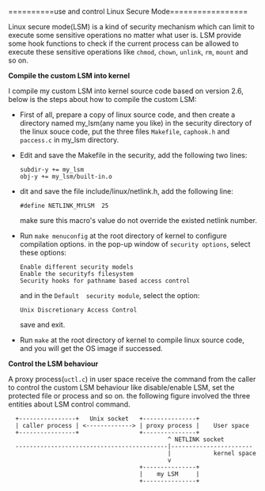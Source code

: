 ==========use and control Linux Secure Mode=================

Linux secure mode(LSM) is a kind of security mechanism which can limit to execute some sensitive operations no matter what user is. LSM provide some hook functions to check if the current process can be allowed to execute these sensitive operations like `chmod`, `chown`, `unlink`, `rm`, `mount` and so on.

**Compile the custom LSM into kernel**

I compile my custom LSM into kernel source code based on version 2.6, below is the steps about how to compile the custom LSM:

* First of all, prepare a copy of linux source code, and then create a directory named my_lsm(any name you like) in the security directory of the linux souce code, put the three files `Makefile`, `caphook.h` and `paccess.c` in my_lsm directory.

* Edit and save the Makefile in the security, add the following two lines:
  ```
  subdir-y += my_lsm  
  obj-y += my_lsm/built-in.o
  ```
* dit and save the file include/linux/netlink.h, add the following line:
   ```
   #define NETLINK_MYLSM  25
   ```
   make sure this macro's value do not override the existed netlink number.

* Run `make menuconfig` at the root directory of kernel to configure compilation options.
 in the pop-up window of `security options`, select these options:
   ```
   Enable different security models
   Enable the securityfs filesystem
   Security hooks for pathname based access control
   ```
   and in the `Default  security module`, select the option:
   ```
   Unix Discretionary Access Control
   ```
   save and exit.

* Run `make` at the root directory of kernel to compile linux source code, and you will get the OS image if successed.

**Control the LSM behaviour**

A proxy process(`uctl.c`) in user space receive the command from the caller to control the custom LSM behaviour like disable/enable LSM, set the protected file or process and so on. the following figure involved the three entities about LSM control command.
```
  +----------------+   Unix socket   +---------------+
  | caller process | <-------------> | proxy process |    User space
  +----------------+                 +---------------+
                                             ^ NETLINK socket
  -------------------------------------------|-----------------------
                                             |            kernel space
                                             v
                                     +---------------+
                                     |    my LSM     |
                                     +---------------+
```


